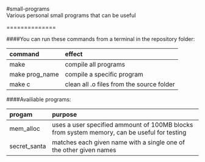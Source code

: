 #small-programs  
Various personal small programs that can be useful
  
  
==============  

####You can run these commands from a terminal in the repository folder:  

command | effect  
:---------- | :----------  
make | compile all programs  
make prog_name | compile a specific program  
make c | clean all .o files from the source folder  

####Availiable programs:  
  
progam | purpose
:----------- | :-----------  
mem_alloc | uses a user specified ammount of 100MB blocks from system memory, can be useful for testing
secret_santa | matches each given name with a single one of the other given names
